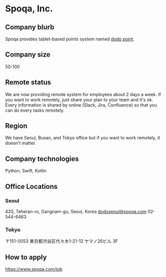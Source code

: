 # Spoqa, Inc.

## Company blurb

Spoqa provides tablet-based points system named [dodo point][1].

## Company size

50-100

## Remote status

We are now providing remote system for employees about 2 days a week. If you want to work remotely, just share your plan to your team and it's ok. Every information is shared by online (Slack, Jira, Confluence) so that you can do every tasks remotely.

## Region

We have Seoul, Busan, and Tokyo office but if you want to work remotely, it doesn't matter.

## Company technologies

Python, Swift, Kotlin

## Office Locations

### Seoul
420, Teheran-ro,
Gangnam-gu, Seoul, Korea
dodoseoul@spoqa.com
02-544-6463

### Tokyo
〒151-0053
東京都渋谷区代々木1-21-12
ヤマノ26ビル 3F

## How to apply

https://www.spoqa.com/job

 [1]: https://www.dodopoint.com/

